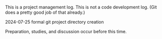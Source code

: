 This is a project management log. This is not a code development log. (Git does
a pretty good job of that already.)

2024-07-25
  formal git project directory creation

  Preparation, studies, and discussion occur before this time.
  

  

